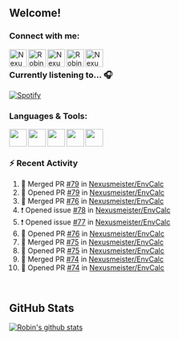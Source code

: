 
<!-- Allgemeine Notizen
	Die Icons sind unter diesen beiden Links zu finden:
	GitHub Repo: https://github.com/simple-icons/simple-icons
		> raw.githubusercontent ist erreichbar über Kontextmenü auf Bild und "Bild in neuem Tab öffnen"
	Simple Icons: https://cdn.jsdelivr.net/npm/simple-icons@3/icons/
 -->


## Welcome!

### Connect with me:
[<img align="left" alt="Nexusmeister | Twitter" width="35px" src="https://cdn.jsdelivr.net/npm/simple-icons@v3/icons/twitter.svg" />][twitter]
[<img align="left" alt="Robin Kaltenbach | Xing" width="35px" src="https://cdn.jsdelivr.net/npm/simple-icons@3.13.0/icons/xing.svg" />][xing]
[<img align="left" alt="Nexusmeister | Twitch" width="35px" src="https://simpleicons.org/icons/twitch.svg" />][twitch]
[<img align="left" alt="Robin Kaltenbach | Stack Overflow" width="35px" src="https://cdn.jsdelivr.net/npm/simple-icons@3.13.0/icons/stackoverflow.svg" />][stackOverflow]
[<img align="left" alt="Nexusmeister | Steam" width="35px" src="https://cdn.jsdelivr.net/npm/simple-icons@3.13.0/icons/steam.svg" />][steam]

<br />

### Currently listening to... 🎧

[![Spotify](https://spotify-now-playing.nexusmeister.vercel.app/api/spotify)](https://open.spotify.com/user/xkaltix?si=h_gYbj2sTlamJW9soY9fnQ)

### Languages & Tools:

<img width="35px" align="left" src="https://raw.githubusercontent.com/simple-icons/simple-icons/develop/icons/dot-net.svg" />
<img width="35px" align="left" src="https://raw.githubusercontent.com/simple-icons/simple-icons/develop/icons/csharp.svg" />
<img width="35px" align="left" src="https://raw.githubusercontent.com/simple-icons/simple-icons/develop/icons/visualstudio.svg" />
<img width="35px" align="left" src="https://raw.githubusercontent.com/simple-icons/simple-icons/develop/icons/microsoftsqlserver.svg" />
<img width="35px" align="left" src="https://github.com/simple-icons/simple-icons/blob/develop/icons/xamarin.svg" />

<br/>
<br/>

### :zap: Recent Activity
<!--START_SECTION:activity-->
1. 🎉 Merged PR [#79](https://github.com/Nexusmeister/EnvCalc/pull/79) in [Nexusmeister/EnvCalc](https://github.com/Nexusmeister/EnvCalc)
2. 💪 Opened PR [#79](https://github.com/Nexusmeister/EnvCalc/pull/79) in [Nexusmeister/EnvCalc](https://github.com/Nexusmeister/EnvCalc)
3. 🎉 Merged PR [#76](https://github.com/Nexusmeister/EnvCalc/pull/76) in [Nexusmeister/EnvCalc](https://github.com/Nexusmeister/EnvCalc)
4. ❗️ Opened issue [#78](https://github.com/Nexusmeister/EnvCalc/issues/78) in [Nexusmeister/EnvCalc](https://github.com/Nexusmeister/EnvCalc)
5. ❗️ Opened issue [#77](https://github.com/Nexusmeister/EnvCalc/issues/77) in [Nexusmeister/EnvCalc](https://github.com/Nexusmeister/EnvCalc)
6. 💪 Opened PR [#76](https://github.com/Nexusmeister/EnvCalc/pull/76) in [Nexusmeister/EnvCalc](https://github.com/Nexusmeister/EnvCalc)
7. 🎉 Merged PR [#75](https://github.com/Nexusmeister/EnvCalc/pull/75) in [Nexusmeister/EnvCalc](https://github.com/Nexusmeister/EnvCalc)
8. 💪 Opened PR [#75](https://github.com/Nexusmeister/EnvCalc/pull/75) in [Nexusmeister/EnvCalc](https://github.com/Nexusmeister/EnvCalc)
9. 🎉 Merged PR [#74](https://github.com/Nexusmeister/EnvCalc/pull/74) in [Nexusmeister/EnvCalc](https://github.com/Nexusmeister/EnvCalc)
10. 💪 Opened PR [#74](https://github.com/Nexusmeister/EnvCalc/pull/74) in [Nexusmeister/EnvCalc](https://github.com/Nexusmeister/EnvCalc)
<!--END_SECTION:activity-->
 
 <br/>

## GitHub Stats
[![Robin's github stats](https://github-readme-stats.vercel.app/api?username=nexusmeister&count_private=true&show_icons=true&theme=dark)](https://github.com/anuraghazra/github-readme-stats)

[twitter]: https://twitter.com/nexxusmeister
[xing]: https://www.xing.com/profile/Robin_Kaltenbach3
[twitch]: https://www.twitch.tv/nexusmeister
[stackOverflow]: https://stackoverflow.com/users/10840553/robin-kaltenbach
[steam]: https://steamcommunity.com/id/nexusmeister
